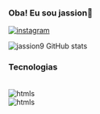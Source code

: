 ### Oba! Eu sou jassion🫡

[![instagram](https://img.shields.io/badge/Instagram-E4405F?style=for-the-badge&logo=instagram&logoColor=white)](https:instagram.com/jassiongn)

![jassion9 GitHub stats](https://github-readme-stats.vercel.app/api?username=nascimentojassion&show_icons=true&theme=radical)

### Tecnologias
<div style="dispay:inline_block"><br/>
<img align="center" alt="htmls"src="https://img.shields.io/badge/HTML-239120?style=for-the-badge&logo=html5&logoColor=white"/>
<div>
<img align="center" alt="htmls"src="https://img.shields.io/badge/JavaScript-F7DF1E?style=for-the-badge&logo=javascript&logoColor=black"/>
